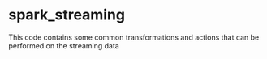 # spark_streaming
This code contains some common transformations and actions that can be performed on the streaming data
